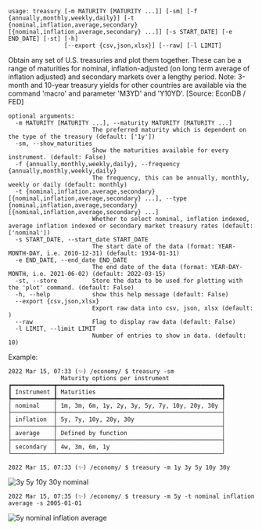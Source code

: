 ```
usage: treasury [-m MATURITY [MATURITY ...]] [-sm] [-f {annually,monthly,weekly,daily}] [-t {nominal,inflation,average,secondary} [{nominal,inflation,average,secondary} ...]] [-s START_DATE] [-e END_DATE] [-st] [-h]
                [--export {csv,json,xlsx}] [--raw] [-l LIMIT]
```

Obtain any set of U.S. treasuries and plot them together. These can be a range of maturities for nominal, inflation-adjusted (on long term average of inflation adjusted) and secondary markets over a lengthy period. Note: 3-month and
10-year treasury yields for other countries are available via the command 'macro' and parameter 'M3YD' and 'Y10YD'. [Source: EconDB / FED]

```
optional arguments:
  -m MATURITY [MATURITY ...], --maturity MATURITY [MATURITY ...]
                        The preferred maturity which is dependent on the type of the treasury (default: ['1y'])
  -sm, --show_maturities
                        Show the maturities available for every instrument. (default: False)
  -f {annually,monthly,weekly,daily}, --frequency {annually,monthly,weekly,daily}
                        The frequency, this can be annually, monthly, weekly or daily (default: monthly)
  -t {nominal,inflation,average,secondary} [{nominal,inflation,average,secondary} ...], --type {nominal,inflation,average,secondary} [{nominal,inflation,average,secondary} ...]
                        Whether to select nominal, inflation indexed, average inflation indexed or secondary market treasury rates (default: ['nominal'])
  -s START_DATE, --start_date START_DATE
                        The start date of the data (format: YEAR-MONTH-DAY, i.e. 2010-12-31) (default: 1934-01-31)
  -e END_DATE, --end_date END_DATE
                        The end date of the data (format: YEAR-DAY-MONTH, i.e. 2021-06-02) (default: 2022-03-15)
  -st, --store          Store the data to be used for plotting with the 'plot' command. (default: False)
  -h, --help            show this help message (default: False)
  --export {csv,json,xlsx}
                        Export raw data into csv, json, xlsx (default: )
  --raw                 Flag to display raw data (default: False)
  -l LIMIT, --limit LIMIT
                        Number of entries to show in data. (default: 10)
```

Example:
```
2022 Mar 15, 07:33 (✨) /economy/ $ treasury -sm
               Maturity options per instrument                
┏━━━━━━━━━━━━┳━━━━━━━━━━━━━━━━━━━━━━━━━━━━━━━━━━━━━━━━━━━━━━━┓
┃ Instrument ┃ Maturities                                    ┃
┡━━━━━━━━━━━━╇━━━━━━━━━━━━━━━━━━━━━━━━━━━━━━━━━━━━━━━━━━━━━━━┩
│ nominal    │ 1m, 3m, 6m, 1y, 2y, 3y, 5y, 7y, 10y, 20y, 30y │
├────────────┼───────────────────────────────────────────────┤
│ inflation  │ 5y, 7y, 10y, 20y, 30y                         │
├────────────┼───────────────────────────────────────────────┤
│ average    │ Defined by function                           │
├────────────┼───────────────────────────────────────────────┤
│ secondary  │ 4w, 3m, 6m, 1y                                │
└────────────┴───────────────────────────────────────────────┘
```
```
2022 Mar 15, 07:33 (✨) /economy/ $ treasury -m 1y 3y 5y 10y 30y
```
![3y 5y 10y 30y nominal](https://user-images.githubusercontent.com/46355364/158575884-8ec4e1dc-fb5b-4440-be4b-5e1dcd6d2a5e.png)

```
2022 Mar 15, 07:35 (✨) /economy/ $ treasury -m 5y -t nominal inflation average -s 2005-01-01
```
![5y nominal inflation average](https://user-images.githubusercontent.com/46355364/158575921-ff7c387c-8eb6-4716-80c4-f4c5121633f2.png)

